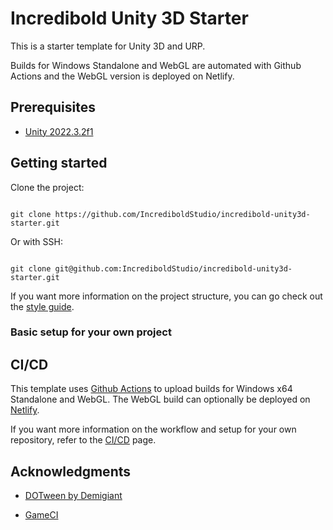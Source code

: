 # Incredibold Unity 3D Starter

This is a starter template for Unity 3D and URP.

Builds for Windows Standalone and WebGL are automated with Github Actions and the WebGL version is deployed on Netlify.

## Prerequisites

- [Unity 2022.3.2f1](https://unity.com/releases/editor/whats-new/2022.3.2)

## Getting started  

Clone the project:
```

git clone https://github.com/IncrediboldStudio/incredibold-unity3d-starter.git

```
Or with SSH:
```

git clone git@github.com:IncrediboldStudio/incredibold-unity3d-starter.git

```
If you want more information on the project structure, you can go check out the [style guide](docs/style-guide.md).

### Basic setup for your own project

## CI/CD

This template uses [Github Actions](https://docs.github.com/en/actions) to upload builds for Windows x64 Standalone and WebGL. The WebGL build can optionally be deployed on [Netlify](https://www.netlify.com/).

If you want more information on the workflow and setup for your own repository, refer to the [CI/CD](docs/ci.md) page.

## Acknowledgments

- [DOTween by Demigiant](http://dotween.demigiant.com/)

- [GameCI](https://game.ci/)